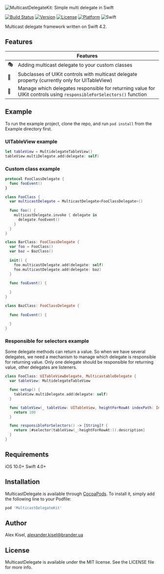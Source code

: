 ![MulticastDelegateKit: Simple multi delegate in Swift](https://github.com/luximetr/AnyFormatKit/blob/develop/Assets/anyformatkit.png)

[![Build Status](https://travis-ci.org/elano50/MulticastDelegateKit.svg?branch=master)](https://travis-ci.org/elano50/MulticastDelegateKit)
[![Version](https://img.shields.io/cocoapods/v/MulticastDelegateKit.svg?style=flat)](https://cocoapods.org/pods/MulticastDelegateKit)
[![License](https://img.shields.io/cocoapods/l/MulticastDelegateKit.svg?style=flat)](https://cocoapods.org/pods/MulticastDelegateKit)
[![Platform](https://img.shields.io/cocoapods/p/MulticastDelegateKit.svg?style=flat)](https://cocoapods.org/pods/MulticastDelegateKit)
![Swift](https://img.shields.io/badge/%20in-swift%204.2-orange.svg)

Multicast delegate framework written on Swift 4.2.

## Features

| |Features |
|-------------------|------------------------------------------------------------|
:performing_arts:| Adding multicast delegate to your custom classes
:bicyclist:| Subclasses of UIKit controls with multicast delegate property (currently only for UITableView) 
:rocket:| Manage which delegates responsible for returning value for UIKit controls using ```responsibleForSelectors()``` function


## Example

To run the example project, clone the repo, and run `pod install` from the Example directory first.

### UITableView example

```swift
let tableView = MultidelegateTableView()
tableView.multiDelegate.add(delegate: self)
```

### Custom class example

```swift
protocol FooClassDelegate {
  func fooEvent()
}

class FooClass {
  var multicastDelegate = MulticastDelegate<FooClassDelegate>()
  
  func foo() {
    multicastDelegate.invoke { delegate in
      delegate.fooEvent()
    }
  }
}

class BarClass: FooClassDelegate {
  var foo = FooClass()
  var baz = BazClass()
  
  init() {
    foo.multicastDelegate.add(delegate: self)
    foo.multicastDelegate.add(delegate: baz)
  }
  
  func fooEvent() {
    
  }
}

class BazClass: FooClassDelegate {
  
  func fooEvent() {
    
  }
}
```

### Responsible for selectors example

Some delegate methods can return a value. So when we have several delegates, we need a mechanism to manage which delegate is responsible for returning value. Only one delegate should be responsible for returning value, other delegates are listeners. 

```swift
class FooClass: UITableViewDelegate, MulticastableDelegate {
  var tableView: MultidelegateTableView

  func setup() {
    tableView.multiDelegate.add(delegate: self)
  }

  func tableView(_ tableView: UITableView, heightForRowAt indexPath: IndexPath) -> CGFloat {
    return 100
  }

  func responsibleForSelectors() -> [String]? {
    return [#selector(tableView(_:heightForRowAt:)).description]
  }
}
```

## Requirements

iOS 10.0+
Swift 4.0+

## Installation

MulticastDelegate is available through [CocoaPods](https://cocoapods.org). To install
it, simply add the following line to your Podfile:

```ruby
pod 'MulticastDelegateKit'
```

## Author

Alex Kisel, alexander.kisel@brander.ua

## License

MulticastDelegate is available under the MIT license. See the LICENSE file for more info.

